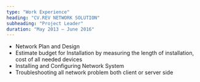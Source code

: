 ```yaml
---
type: "Work Experience"
heading: "CV.REV NETWORK SOLUTION"
subheading: "Project Leader"
duration: "May 2013 – June 2016"
---
```

- Network Plan and Design
- Estimate budget for Installation by measuring the length of installation, cost of all needed devices
- Installing and Configuring Network System
- Troubleshooting all network problem both client or server side
